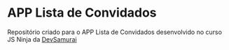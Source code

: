 # APP Lista de Convidados

Repositório criado para o APP Lista de Convidados desenvolvido no curso JS Ninja da [DevSamurai](https://devsamurai.com.br/)

